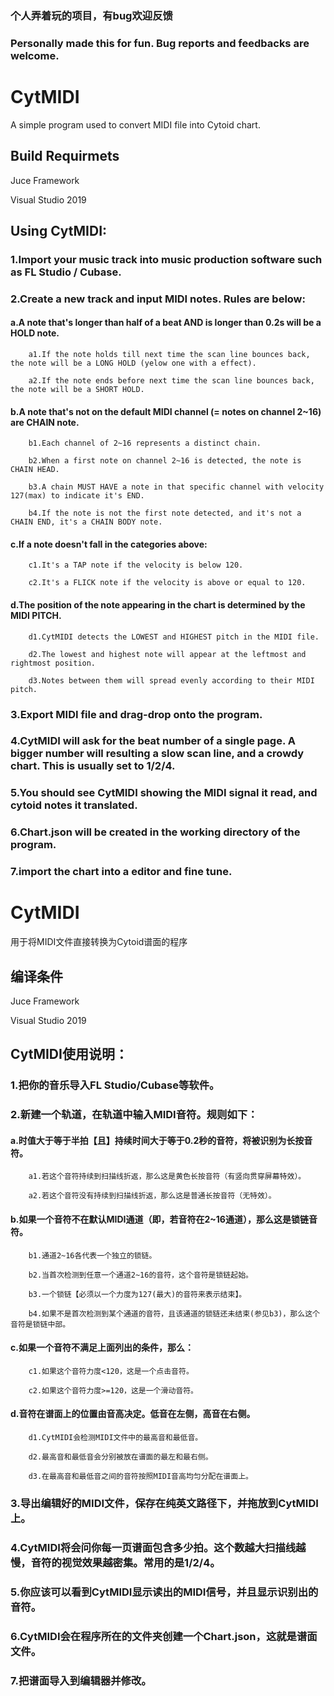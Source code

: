 ### 个人弄着玩的项目，有bug欢迎反馈
### Personally made this for fun. Bug reports and feedbacks are welcome.

# CytMIDI

A simple program used to convert MIDI file into Cytoid chart.

## Build Requirmets

Juce Framework

Visual Studio 2019

## Using CytMIDI:

### 1.Import your music track into music production software such as FL Studio / Cubase.

### 2.Create a new track and input MIDI notes. Rules are below:

####       a.A note that's longer than half of a beat AND is longer than 0.2s will be a HOLD note.
    
        a1.If the note holds till next time the scan line bounces back, the note will be a LONG HOLD (yelow one with a effect).
        
        a2.If the note ends before next time the scan line bounces back, the note will be a SHORT HOLD.
        
####      b.A note that's not on the default MIDI channel (= notes on channel 2~16) are CHAIN note.
    
        b1.Each channel of 2~16 represents a distinct chain.
        
        b2.When a first note on channel 2~16 is detected, the note is CHAIN HEAD.
        
        b3.A chain MUST HAVE a note in that specific channel with velocity 127(max) to indicate it's END.
        
        b4.If the note is not the first note detected, and it's not a CHAIN END, it's a CHAIN BODY note.
        
####      c.If a note doesn't fall in the categories above:
    
        c1.It's a TAP note if the velocity is below 120.
        
        c2.It's a FLICK note if the velocity is above or equal to 120.
        
####      d.The position of the note appearing in the chart is determined by the MIDI PITCH.
    
        d1.CytMIDI detects the LOWEST and HIGHEST pitch in the MIDI file.
        
        d2.The lowest and highest note will appear at the leftmost and rightmost position.
        
        d3.Notes between them will spread evenly according to their MIDI pitch.
        
### 3.Export MIDI file and drag-drop onto the program.

### 4.CytMIDI will ask for the beat number of a single page. A bigger number will resulting a slow scan line, and a crowdy chart. This is usually set to 1/2/4.

### 5.You should see CytMIDI showing the MIDI signal it read, and cytoid notes it translated.

### 6.Chart.json will be created in the working directory of the program.

### 7.import the chart into a editor and fine tune.


# CytMIDI

用于将MIDI文件直接转换为Cytoid谱面的程序

## 编译条件

Juce Framework

Visual Studio 2019

## CytMIDI使用说明：

### 1.把你的音乐导入FL Studio/Cubase等软件。

### 2.新建一个轨道，在轨道中输入MIDI音符。规则如下：

####       a.时值大于等于半拍【且】持续时间大于等于0.2秒的音符，将被识别为长按音符。
    
        a1.若这个音符持续到扫描线折返，那么这是黄色长按音符（有竖向贯穿屏幕特效）。
        
        a2.若这个音符没有持续到扫描线折返，那么这是普通长按音符（无特效）。
        
####      b.如果一个音符不在默认MIDI通道（即，若音符在2~16通道），那么这是锁链音符。
    
        b1.通道2~16各代表一个独立的锁链。
        
        b2.当首次检测到任意一个通道2~16的音符，这个音符是锁链起始。
        
        b3.一个锁链【必须以一个力度为127(最大)的音符来表示结束】。
        
        b4.如果不是首次检测到某个通道的音符，且该通道的锁链还未结束(参见b3)，那么这个音符是锁链中部。
        
####      c.如果一个音符不满足上面列出的条件，那么：
    
        c1.如果这个音符力度<120，这是一个点击音符。
        
        c2.如果这个音符力度>=120，这是一个滑动音符。
        
####      d.音符在谱面上的位置由音高决定。低音在左侧，高音在右侧。
    
        d1.CytMIDI会检测MIDI文件中的最高音和最低音。
        
        d2.最高音和最低音会分别被放在谱面的最左和最右侧。
        
        d3.在最高音和最低音之间的音符按照MIDI音高均匀分配在谱面上。
        
### 3.导出编辑好的MIDI文件，保存在纯英文路径下，并拖放到CytMIDI上。

### 4.CytMIDI将会问你每一页谱面包含多少拍。这个数越大扫描线越慢，音符的视觉效果越密集。常用的是1/2/4。

### 5.你应该可以看到CytMIDI显示读出的MIDI信号，并且显示识别出的音符。

### 6.CytMIDI会在程序所在的文件夹创建一个Chart.json，这就是谱面文件。

### 7.把谱面导入到编辑器并修改。
